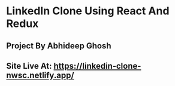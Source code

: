 # LinkedIn Clone Using React And Redux

## Project By Abhideep Ghosh

## Site Live At: https://linkedin-clone-nwsc.netlify.app/
